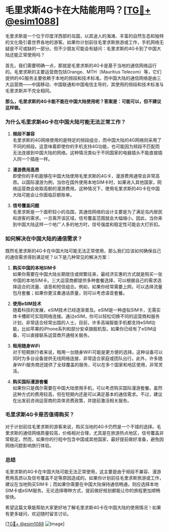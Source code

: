 # 毛里求斯4G卡在大陆能用吗？[[TG💪+ @esim1088](https://t.me/s/esim1088)]

毛里求斯是一个位于印度洋西部的岛国，以其迷人的海滩、丰富的自然生态和独特的文化吸引着世界各地的游客。如果你计划前往毛里求斯旅游或工作，手机网络无疑是不可或缺的一部分。但不少朋友可能会有疑问：毛里求斯的4G卡到了中国大陆还能正常使用吗？

首先，我们需要明确一点，那就是毛里求斯的4G卡是基于当地的通信网络运行的。毛里求斯的主要运营商包括Orange、MTH（Mauritius Telecom）等，它们提供的4G服务主要依赖于本地的频段和技术标准。而中国大陆的通信网络是由三大运营商——中国移动、中国联通和中国电信主导的，其使用的频段和技术标准与毛里求斯并不完全相同。

**那么，毛里求斯的4G卡能不能在中国大陆使用呢？答案是：可能可以，但不建议这样做。**

### **为什么毛里求斯4G卡在中国大陆可能无法正常工作？**

1. **频段不兼容**  
   毛里求斯的4G网络使用的是特定的频段组合，而中国大陆的4G网络则采用了不同的频段。这意味着即使你的手机支持4G功能，也可能因为频段不匹配而无法连接到中国大陆的网络。这种情况类似于不同国家的电器插头不能直接插入同一个插座一样。

2. **漫游费用高昂**  
   即使你的手机能够在中国大陆使用毛里求斯的4G卡，漫游费用通常会非常高昂。以国际漫游为例，当你在国外使用本地SIM卡时，如果进入其他国家，网络运营商会收取高额的漫游费用。这种情况下，使用毛里求斯的4G卡在中国大陆可能会让你面临巨额账单。

3. **信号覆盖问题**  
   毛里求斯是一个面积较小的岛国，其通信网络的设计主要是为了满足岛内居民和游客的需求。一旦离开该区域，信号覆盖范围就会大幅缩小。因此，当你来到中国大陆这样一个地广人多的地方时，信号强度和稳定性可能会大打折扣。

### **如何解决在中国大陆的通信需求？**

既然毛里求斯的4G卡在中国大陆可能无法正常使用，那么我们应该如何确保自己的通信需求得到满足呢？以下是几种常见的解决方案：

1. **购买中国的本地SIM卡**  
   如果你需要在中国大陆长期居住或频繁往来，最经济实惠的方式就是购买一张中国的本地SIM卡。三大运营商都提供多种套餐选择，可以根据自己的需求选择适合的流量、语音和短信组合。例如，如果你经常需要上网，可以选择流量包月套餐；如果你更注重通话质量，则可以考虑语音套餐。

2. **使用eSIM技术**  
   随着科技的发展，eSIM技术已经逐渐普及。eSIM是一种虚拟SIM卡，无需实体卡槽即可实现网络连接。通过eSIM，你可以轻松切换不同的运营商和服务计划，非常适合经常出国的人士。目前，许多高端智能手机都支持eSIM功能，比如苹果的iPhone系列和部分安卓旗舰机型。如果你已经有了eSIM设备，可以直接联系运营商开通相关服务。

3. **租用随身WiFi**  
   对于短期旅行者来说，租用一台随身WiFi可能是更方便的选择。这种设备可以同时为多台设备提供无线网络连接，非常适合家庭或团队出行。此外，许多随身WiFi服务商还提供了全球覆盖的服务，可以在多个国家和地区使用，非常灵活。

4. **购买国际漫游套餐**  
   如果你只是偶尔需要在中国大陆使用手机，可以考虑购买国际漫游套餐。虽然这种方式的费用较高，但在短期内还是可以满足基本的通信需求。不过，建议在出发前咨询运营商的具体资费政策，并提前激活相关服务。

### **毛里求斯4G卡是否值得购买？**

对于计划前往毛里求斯的游客来说，购买当地的4G卡仍然是一个不错的选择。毛里求斯的通信网络质量较高，价格相对合理，尤其是在旅游热点地区，信号覆盖非常稳定。然而，如果你的行程中包含中国或其他国家，最好提前做好准备，避免因网络问题影响旅行体验。

### **总结**

毛里求斯的4G卡在中国大陆可能无法正常使用，这主要是由于频段不兼容、漫游费用高昂以及信号覆盖不足等原因造成的。如果你计划前往毛里求斯旅游或工作，建议在当地购买SIM卡；而如果你需要在中国大陆保持通信畅通，则应选择本地SIM卡或eSIM服务。无论选择哪种方式，提前做好规划都能让你的旅程更加顺畅愉快。

希望这篇文章能帮助大家更好地了解毛里求斯4G卡在中国大陆的使用情况！如果有更多疑问，欢迎随时留言讨论。

[[TG💪+ @esim1088](https://t.me/s/esim1088) ![Image](https://i.postimg.cc/4NQfJmqS/Snipaste-2025-05-13-00-14-12.png)]